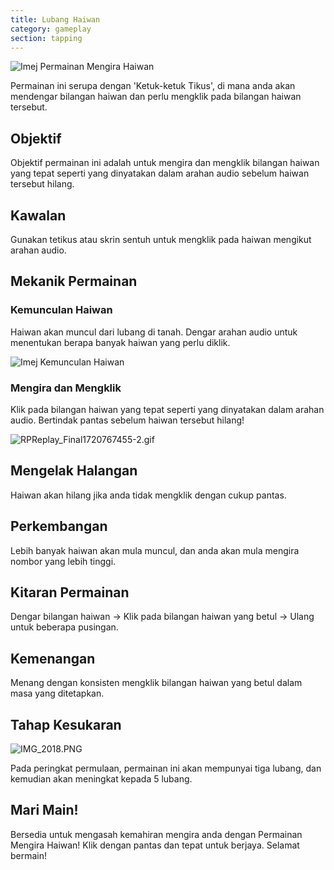 ```yaml
---
title: Lubang Haiwan
category: gameplay
section: tapping
---
```

![Imej Permainan Mengira Haiwan](https://help.studycat.com/hc/article_attachments/34829163309209)

Permainan ini serupa dengan 'Ketuk-ketuk Tikus', di mana anda akan mendengar bilangan haiwan dan perlu mengklik pada bilangan haiwan tersebut.

## Objektif

Objektif permainan ini adalah untuk mengira dan mengklik bilangan haiwan yang tepat seperti yang dinyatakan dalam arahan audio sebelum haiwan tersebut hilang.

## Kawalan

Gunakan tetikus atau skrin sentuh untuk mengklik pada haiwan mengikut arahan audio.

## Mekanik Permainan

### Kemunculan Haiwan

Haiwan akan muncul dari lubang di tanah. Dengar arahan audio untuk menentukan berapa banyak haiwan yang perlu diklik.

![Imej Kemunculan Haiwan](https://help.studycat.com/hc/article_attachments/34829163315225)

### Mengira dan Mengklik

Klik pada bilangan haiwan yang tepat seperti yang dinyatakan dalam arahan audio. Bertindak pantas sebelum haiwan tersebut hilang!

![RPReplay_Final1720767455-2.gif](https://help.studycat.com/hc/article_attachments/34975029772825)

## Mengelak Halangan

Haiwan akan hilang jika anda tidak mengklik dengan cukup pantas.

## Perkembangan

Lebih banyak haiwan akan mula muncul, dan anda akan mula mengira nombor yang lebih tinggi.

## Kitaran Permainan

Dengar bilangan haiwan -> Klik pada bilangan haiwan yang betul -> Ulang untuk beberapa pusingan.

## Kemenangan

Menang dengan konsisten mengklik bilangan haiwan yang betul dalam masa yang ditetapkan.

## Tahap Kesukaran

![IMG_2018.PNG](https://help.studycat.com/hc/article_attachments/34829163311897)

Pada peringkat permulaan, permainan ini akan mempunyai tiga lubang, dan kemudian akan meningkat kepada 5 lubang.

## Mari Main!

Bersedia untuk mengasah kemahiran mengira anda dengan Permainan Mengira Haiwan! Klik dengan pantas dan tepat untuk berjaya. Selamat bermain!